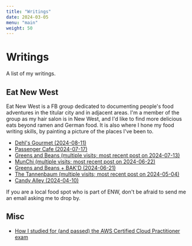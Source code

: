```yaml
---
title: "Writings"
date: 2024-03-05
menu: "main"
weight: 50
---
```


# Writings

A list of my writings.

## Eat New West

Eat New West is a FB group dedicated to documenting people's food adventures in the titular city and in adjacent areas. I'm a member of the group as my hair salon is in New West, and I'd like to find more delicious eats beyond ramen and German food. It is also where I hone my food writing skills, by painting a picture of the places I've been to.

* [Dehl's Gourmet (2024-08-11)](dehls-gourmet)
* [Passenger Cafe (2024-07-17)](passenger-cafe)
* [Greens and Beans (multiple visits; most recent post on 2024-07-13)](greens-and-beans)
* [MunChi (multiple visits; most recent post on 2024-06-22)](munchi)
* [Greens and Beans + BAK'D (2024-06-21)](greens-and-bakd)
* [The Tannenbaum (multiple visits; most recent post on 2024-05-04)](tannenbaum)
* [Candy Alley (2024-04-10)](candy-alley)

If you are a local food spot who is part of ENW, don't be afraid to send me an email asking me to drop by.

## Misc

* [How I studied for (and passed) the AWS Certified Cloud Practitioner exam](https://www.reddit.com/r/AWSCertifications/comments/1cirvm5/passed_my_ccpclf02_exam_yesterday/)